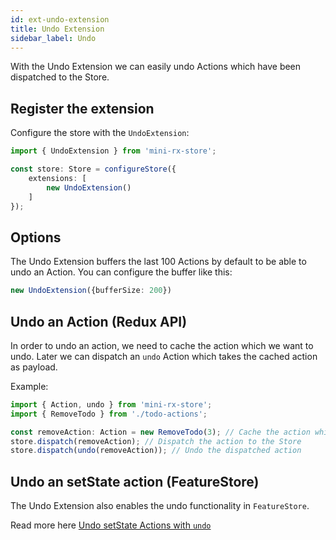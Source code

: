 ```yaml
---
id: ext-undo-extension
title: Undo Extension
sidebar_label: Undo
---
```


With the Undo Extension we can easily undo Actions which have been dispatched to the Store.

## Register the extension

Configure the store with the `UndoExtension`:
```ts 
import { UndoExtension } from 'mini-rx-store';

const store: Store = configureStore({
    extensions: [
        new UndoExtension()
    ]
});
```
## Options
The Undo Extension buffers the last 100 Actions by default to be able to undo an Action. You can configure the buffer like this:
```ts 
new UndoExtension({bufferSize: 200})
```

## Undo an Action (Redux API)
In order to undo an action, we need to cache the action which we want to undo. Later we can dispatch an `undo` Action which takes the cached action as payload.

Example:
```ts
import { Action, undo } from 'mini-rx-store';
import { RemoveTodo } from './todo-actions';

const removeAction: Action = new RemoveTodo(3); // Cache the action which we want to undo
store.dispatch(removeAction); // Dispatch the action to the Store
store.dispatch(undo(removeAction)); // Undo the dispatched action
```

## Undo an setState action (FeatureStore)
The Undo Extension also enables the undo functionality in `FeatureStore`.

Read more here [Undo setState Actions with `undo`](fs-set-state.md#undo-setstate-actions-with-undo)
